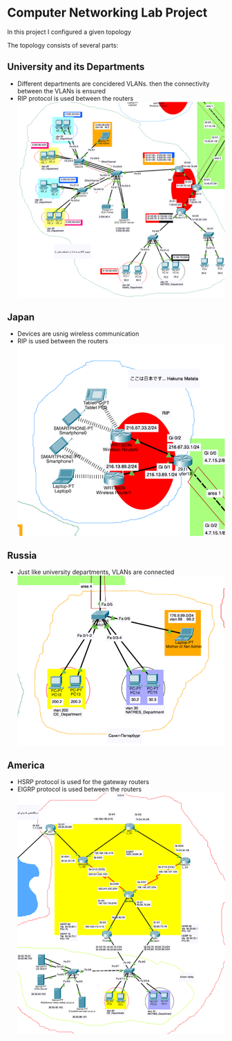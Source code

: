 # Computer Networking Lab Project

In this project I configured a given topology

The topology consists of several parts:

## University and its Departments
- Different departments are concidered VLANs. then the connectivity between the VLANs is ensured
- RIP protocol is used between the routers
![University](./imgs/university.png)

## Japan
- Devices are usnig wireless communication
- RIP is used between the routers
![Japan](./imgs/japan.png)

## Russia
- Just like university departments, VLANs are connected
![Russia](./imgs/russia.png)

## America
- HSRP protocol is used for the gateway routers
- EIGRP protocol is used between the routers
![America](./imgs/america.png)


